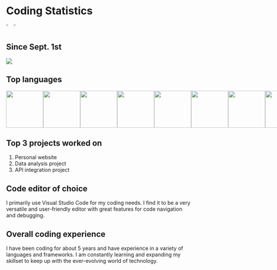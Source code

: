 <!DOCTYPE html>
<html>
<head>
    <link rel="stylesheet" href="https://cdn.jsdelivr.net/gh/devicons/devicon@v2.15.1/devicon.min.css">
</head>
<body>
    <h1>Coding Statistics</h1>
    <div style="display:flex;flex-direction:row;">
        <div>
            <a href="https://wakatime.com"><img src="https://wakatime.com/share/@canyonfsmith/49d1f8e9-ae3c-4947-8635-ab9dafaaca7e.png" style="width:49%;" /></a>
        </div>
        <div>
            <a href="https://wakatime.com"><img src="https://wakatime.com/share/@canyonfsmith/4f9fd1d4-18bd-4368-bbfb-b77776ce1107.png" style="width:49%;" /></a>
        </div>
    </div>
    <h2>Since Sept. 1st</h2>
    <a href="https://wakatime.com/@846109a2-0706-4c97-a610-1e90872121d0"><img src="https://wakatime.com/badge/user/846109a2-0706-4c97-a610-1e90872121d0.svg"></a>
    <h2>Top languages</h2>
<link rel="stylesheet" href="https://cdn.jsdelivr.net/gh/devicons/devicon@v2.15.1/devicon.min.css" />

<div style="display: flex; justify-content: space-around;"> <img src="https://cdn.jsdelivr.net/gh/devicons/devicon/icons/python/python-original.svg" height="100" /> <img src="https://cdn.jsdelivr.net/gh/devicons/devicon/icons/react/react-original.svg" height="100"> <img src="https://cdn.jsdelivr.net/gh/devicons/devicon/icons/amazonwebservices/amazonwebservices-plain-wordmark.svg" height="100"> <img src="https://cdn.jsdelivr.net/gh/devicons/devicon/icons/docker/docker-original-wordmark.svg" height="100"> <img src="https://cdn.jsdelivr.net/gh/devicons/devicon/icons/javascript/javascript-original.svg" height="100"> <img src="https://cdn.jsdelivr.net/gh/devicons/devicon/icons/html5/html5-original-wordmark.svg" height="100"> <img src="https://cdn.jsdelivr.net/gh/devicons/devicon/icons/css3/css3-original-wordmark.svg" height="100"> <img src="https://cdn.jsdelivr.net/gh/devicons/devicon/icons/git/git-original-wordmark.svg" height="100"> <img src="https://cdn.jsdelivr.net/gh/devicons/devicon/icons/github/github-original-wordmark.svg" height="100"> <img src="https://cdn.jsdelivr.net/gh/devicons/devicon/icons/vuejs/vuejs-plain-wordmark.svg" height="100" /> <img src="https://cdn.jsdelivr.net/gh/devicons/devicon/icons/numpy/numpy-original.svg" height="100" /> <img src="https://cdn.jsdelivr.net/gh/devicons/devicon/icons/figma/figma-plain.svg" height="100"  /> <img src="https://cdn.jsdelivr.net/gh/devicons/devicon/icons/jupyter/jupyter-plain-wordmark.svg" height="100" /> 
<img src="https://cdn.jsdelivr.net/gh/devicons/devicon/icons/salesforce/salesforce-plain.svg" height="100"/>
<img src="https://cdn.jsdelivr.net/gh/devicons/devicon/icons/tensorflow/tensorflow-plain-wordmark.svg" height="100" /> <img src="https://cdn.jsdelivr.net/gh/devicons/devicon/icons/mysql/mysql-original-wordmark.svg" height="100" /> <img src="https://cdn.jsdelivr.net/gh/devicons/devicon/icons/shopify/shopify-plain-wordmark.svg" height="100" /> <img src="https://cdn.jsdelivr.net/gh/devicons/devicon/icons/woocommerce/woocommerce-plain-wordmark.svg" height="100" /> <img src="https://cdn.jsdelivr.net/gh/devicons/devicon/icons/wordpress/wordpress-plain-wordmark.svg" height="100" /> <img src="https://cdn.jsdelivr.net/gh/devicons/devicon/icons/terraform/terraform-original-wordmark.svg" height="100" /> <img src="https://cdn.jsdelivr.net/gh/devicons/devicon/icons/mongodb/mongodb-original-wordmark.svg" height="100" />

</div>
<h2>Top 3 projects worked on</h2>
<ol>
  <li>Personal website</li>
  <li>Data analysis project</li>
  <li>API integration project</li>
</ol>
<h2>Code editor of choice</h2>
<p>I primarily use Visual Studio Code for my coding needs. I find it to be a very versatile and user-friendly editor with great features for code navigation and debugging.</p>
<h2>Overall coding experience</h2>
<p>I have been coding for about 5 years and have experience in a variety of languages and frameworks. I am constantly learning and expanding my skillset to keep up with the ever-evolving world of technology.</p>




